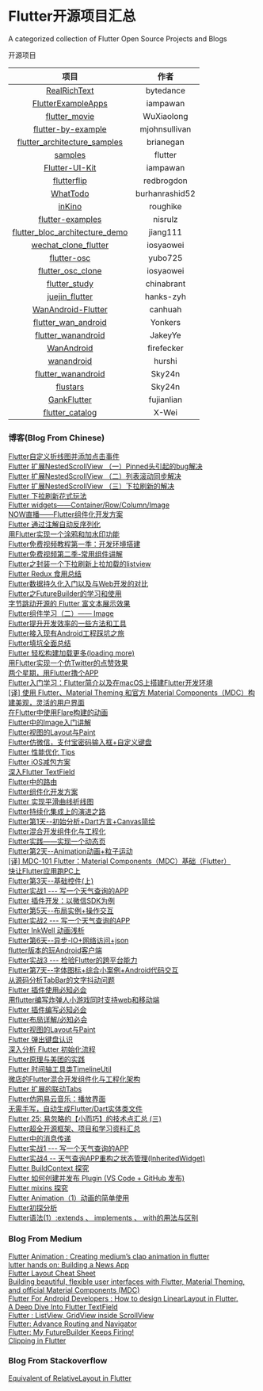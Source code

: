 # Flutter开源项目汇总  
A categorized collection of Flutter Open Source Projects and Blogs

开源项目

|                             项目                             |   作者    |
| :----------------------------------------------------------: | :-------: |
|  [RealRichText](https://github.com/bytedance/RealRichText)   | bytedance |
| [FlutterExampleApps](https://github.com/iampawan/FlutterExampleApps) | iampawan  |
| [flutter_movie](https://github.com/WuXiaolong/flutter_movie) | WuXiaolong  |
| [flutter-by-example](https://github.com/mjohnsullivan/flutter-by-example) | mjohnsullivan |
| [flutter_architecture_samples](https://github.com/brianegan/flutter_architecture_samples) | brianegan |
| [samples](https://github.com/flutter/samples) | flutter |
| [Flutter-UI-Kit](https://github.com/iampawan/Flutter-UI-Kit) | iampawan |
| [flutterflip](https://github.com/redbrogdon/flutterflip) | redbrogdon |
| [WhatTodo](https://github.com/burhanrashid52/WhatTodo) | burhanrashid52 |
| [inKino](https://github.com/roughike/inKino) | roughike |
| [flutter-examples](https://github.com/nisrulz/flutter-examples) | nisrulz |
| [flutter_bloc_architecture_demo](https://github.com/jiang111/flutter_bloc_architecture_demo) | jiang111 |
| [wechat_clone_flutter](<https://github.com/iosyaowei/wechat_clone_flutter>) | iosyaowei |
| [flutter-osc](https://github.com/yubo725/flutter-osc) | yubo725 |
| [flutter_osc_clone](https://github.com/iosyaowei/flutter_osc_clone) | iosyaowei |
| [flutter_study](https://github.com/chinabrant/flutter_study) | chinabrant |
| [juejin_flutter](https://github.com/hanks-zyh/juejin_flutter) | hanks-zyh |
| [WanAndroid-Flutter](https://github.com/canhuah/WanAndroid-Flutter) | canhuah |
| [flutter_wan_android](https://github.com/Yonkers/flutter_wan_android) | Yonkers |
| [flutter_wanandroid](https://github.com/JakeyYe/flutter_wanandroid) | JakeyYe |
| [WanAndroid](https://github.com/firefecker/WanAndroid) | firefecker |
| [wanandroid](https://github.com/hurshi/wanandroid) | hurshi |
| [flutter_wanandroid](https://github.com/Sky24n/flutter_wanandroid) | Sky24n |
| [flustars](https://github.com/Sky24n/flustars) | Sky24n |
| [GankFlutter](https://github.com/fujianlian/GankFlutter) | fujianlian |
| [flutter_catalog](https://github.com/X-Wei/flutter_catalog) | X-Wei |

### 博客(Blog From Chinese)
[Flutter自定义折线图并添加点击事件](https://juejin.im/post/5bf4a85b6fb9a049c84f1313)  
[Flutter 扩展NestedScrollView （一）Pinned头引起的bug解决](https://juejin.im/post/5bea43ade51d45544844010a)  
[Flutter 扩展NestedScrollView （二）列表滚动同步解决](https://juejin.im/post/5bea90c6e51d450319791b2e)  
[Flutter 扩展NestedScrollView （三）下拉刷新的解决](https://juejin.im/post/5beb91275188251d9e0c1d73)  
[Flutter 下拉刷新花式玩法](https://juejin.im/post/5bebcc44f265da61682aedb8)  
[Flutter widgets——Container/Row/Column/Image](https://juejin.im/post/5bdfd278e51d45783a42bd3c)  
[NOW直播——Flutter组件化开发方案](https://juejin.im/post/5bf65a776fb9a049ba41359c)  
[Flutter 通过注解自动反序列化](https://juejin.im/entry/5bf77afaf265da6166241d1c)  
[用Flutter实现一个涂鸦和加水印功能](https://juejin.im/post/5bf76c55e51d4540496696d0)  
[Flutter免费视频教程第一季：开发环境搭建](https://juejin.im/post/5be3d54cf265da611d6624d3)  
[Flutter免费视频第二季-常用组件讲解](https://juejin.im/post/5bfb3bdc6fb9a049f9123e90)  
[Flutter之封装一个下拉刷新上拉加载的listview](https://juejin.im/post/5bfaa3e3e51d45081349d003)  
[Flutter Redux 食用总结](https://juejin.im/post/5bf95aaa51882516e1542e31)  
[Flutter数据持久化入门以及与Web开发的对比](https://juejin.im/post/5bf7b4a06fb9a049db72c756)  
[Flutter之FutureBuilder的学习和使用](https://juejin.im/post/5bfa9feee51d4524d9250689)  
[字节跳动开源的 Flutter 富文本展示效果](https://juejin.im/entry/5bfe4b7e51882550d05cb0bf)   
[Flutter组件学习（二）—— Image](https://juejin.im/post/5c00a971f265da61776bb1c6)  
[Flutter提升开发效率的一些方法和工具](https://juejin.im/post/5bffea7551882505d840503a)  
[Flutter接入现有Android工程踩坑之旅](https://juejin.im/post/5c0399086fb9a04a006ec100)  
[Flutter填坑全面总结](https://juejin.im/post/5c00ce886fb9a049ca371388)  
[Flutter 轻松构建加载更多(loading more)](https://juejin.im/post/5bfb9cb7e51d45592b766769)  
[用Flutter实现一个仿Twitter的点赞效果](https://juejin.im/post/5bf01b7d51882516fa638069)  
[两个星期，用Flutter撸个APP](https://juejin.im/post/5bf2b829e51d4514df5b720d)  
[Flutter入门学习：Flutter简介以及在macOS上搭建Flutter开发环境](https://juejin.im/post/5bf61a496fb9a049a62c34c0)  
[[译] 使用 Flutter、Material Theming 和官方 Material Components（MDC）构建美观，灵活的用户界面](https://juejin.im/post/5c07d8a7518825778a56b80f)  
[在Flutter中使用Flare构建的动画](https://juejin.im/post/5c0a9c486fb9a049c84f4556)  
[Flutter中的Image入门讲解](https://juejin.im/post/5c10871ae51d451402773231)  
[Flutter视图的Layout与Paint](https://juejin.im/post/5c0fc3cb5188251da07e09b3)  
[Flutter仿微信，支付宝密码输入框+自定义键盘](https://juejin.im/post/5c10ef31e51d452e2c698673)  
[Flutter 性能优化 Tips](https://juejin.im/post/5c123e7d6fb9a049df23f12e)  
[Flutter iOS减包方案](https://juejin.im/post/5c0dd22ce51d455fc5426bb2)  
[深入Flutter TextField](https://juejin.im/post/5c12250af265da61590b8b20)  
[Flutter中的路由](https://juejin.im/post/5c14a2e0e51d454827178e0e)  
[Flutter组件化开发方案](https://juejin.im/post/5c14cd8351882509e0270818)  
[Flutter 实现平滑曲线折线图](https://juejin.im/post/5c14891ef265da61616e956b)  
[Flutter持续化集成上的演进之路](https://juejin.im/post/5c15ded36fb9a049ba4178a6)  
[Flutter第1天--初始分析+Dart方言+Canvas简绘](https://juejin.im/post/5c1637fe6fb9a049d5196438)  
[Flutter混合开发组件化与工程化](http://zhengxiaoyong.com/2018/12/16/Flutter%E6%B7%B7%E5%90%88%E5%BC%80%E5%8F%91%E7%BB%84%E4%BB%B6%E5%8C%96%E4%B8%8E%E5%B7%A5%E7%A8%8B%E5%8C%96/)  
[Flutter实践——实现一个动态页](https://juejin.im/post/5c177a6df265da61273d4c7a)  
[Flutter第2天--Animation动画+粒子运动](https://juejin.im/post/5c176700f265da61602cd6ff)  
[[译] MDC-101 Flutter：Material Components（MDC）基础（Flutter）](https://juejin.im/post/5c1758e6e51d451a77161ab5)  
[快让Flutter应用跑PC上](https://juejin.im/post/5c18a187f265da615304b2c7)  
[Flutter第3天--基础控件(上)](https://juejin.im/post/5c18d181f265da611f07a128)  
[Flutter实战1 --- 写一个天气查询的APP](https://juejin.im/post/5c1921d5f265da612d1934aa)  
[Flutter 插件开发：以微信SDK为例](https://juejin.im/post/5c1b41a6e51d454be8630347)  
[Flutter第5天--布局实例+操作交互](https://juejin.im/post/5c1b7af2518825566d237655)  
[Flutter实战2 --- 写一个天气查询的APP](https://juejin.im/post/5c1b78706fb9a049ac791f54)  
[Flutter InkWell 动画浅析](https://juejin.im/post/5c1c813ee51d452429741587)  
[Flutter第6天--异步-IO+网络访问+json](https://juejin.im/post/5c1cd2426fb9a049a711cb75)  
[flutter版本的玩Android客户端](https://juejin.im/post/5c1cc151f265da6134386248)  
[Flutter实战3 --- 检验Flutter的跨平台能力](https://juejin.im/post/5c1d09026fb9a04a027a55c8)  
[Flutter第7天--字体图标+综合小案例+Android代码交互](https://juejin.im/post/5c1df995e51d451611220186)  
[从源码分析TabBar的文字抖动问题](https://juejin.im/post/5c219d3d51882545e24f220d)  
[Flutter 插件使用必知必会](https://juejin.im/post/5c206b4ff265da61327f52f4)  
[用flutter编写炸弹人小游戏同时支持web和移动端](https://juejin.im/post/5c2034656fb9a049c43dac2d)  
[Flutter 插件编写必知必会](https://juejin.im/post/5c22e9eff265da61715e5f46)  
[Flutter布局详解/必知必会](https://juejin.im/post/5c2458d6f265da613a541349)  
[Flutter视图的Layout与Paint](https://juejin.im/post/5c0fc3cb5188251da07e09b3)  
[Flutter 弹出键盘认识](https://juejin.im/post/5c26c3946fb9a049ad77204d)  
[深入分析 Flutter 初始化流程](https://juejin.im/post/5c2a3d2de51d45672d29a4f7)  
[Flutter原理与美团的实践](https://blog.csdn.net/MeituanTech/article/details/81567238)  
[Flutter 时间轴工具类TimelineUtil](https://www.jianshu.com/p/9164c11f00e9)  
[微店的Flutter混合开发组件化与工程化架构](https://juejin.im/post/5c346ad8e51d4551ea7f0fdf)  
[Flutter 扩展的联动Tabs](https://juejin.im/post/5c34b87ef265da61553b01a8)  
[Flutter仿网易云音乐：播放界面](https://juejin.im/post/5c344d1ee51d4557db5a0140)  
[无需手写，自动生成Flutter/Dart实体类文件](https://juejin.im/post/5c36251ce51d45524473f79f)  
[Flutter 25: 易忽略的【小而巧】的技术点汇总 (三)](https://yq.aliyun.com/articles/679206)  
[Flutter超全开源框架、项目和学习资料汇总](https://www.jianshu.com/p/f5a4a28e2888)  
[Flutter中的消息传递](https://juejin.im/post/5c39dd4fe51d455231347095)  
[Flutter实战1 --- 写一个天气查询的APP](https://juejin.im/post/5c1921d5f265da612d1934aa)  
[Flutter实战4 -- 天气查询APP重构之状态管理(InheritedWidget)](https://juejin.im/post/5c3ca2406fb9a04a09564a0b)  
[Flutter BuildContext 探究](https://juejin.im/post/5c4169e4e51d45783b4b0168)  
[Flutter 如何创建并发布 Plugin (VS Code + GitHub 发布)](https://juejin.im/post/5c417ee7f265da61641445a3)  
[Flutter mixins 探究](https://juejin.im/post/5c44382d51882523f0261bb5)  
[Flutter Animation（1）动画的简单使用](https://juejin.im/post/5c460919e51d4507fb1d7b94)  
[Flutter初探分析](https://juejin.im/post/5c46af58e51d45030822984e)  
[Flutter语法(1）:extends 、 implements 、 with的用法与区别](https://juejin.im/post/5c4881dae51d45098e4d96cf)  

### Blog From Medium
[Flutter Animation : Creating medium’s clap animation in flutter](https://proandroiddev.com/flutter-animation-creating-mediums-clap-animation-in-flutter-3168f047421e)  
[lutter hands on: Building a News App](https://blog.geekyants.com/flutter-hands-on-building-a-news-app-fe233027185f)  
[Flutter Layout Cheat Sheet](https://proandroiddev.com/flutter-layout-cheat-sheet-5363348d037e)  
[Building beautiful, flexible user interfaces with Flutter, Material Theming, and official Material Components (MDC)](https://medium.com/flutter-io/building-beautiful-flexible-user-interfaces-with-flutter-material-theming-and-official-material-13ae9279ef19)  
[Flutter For Android Developers : How to design LinearLayout in Flutter.](https://proandroiddev.com/flutter-for-android-developers-how-to-design-linearlayout-in-flutter-5d819c0ddf1a)  
[A Deep Dive Into Flutter TextField](https://medium.com/flutter-community/a-deep-dive-into-flutter-textfields-f0e676aaab7a)  
[Flutter : ListView, GridView inside ScrollView](https://medium.com/flutterpub/flutter-listview-gridview-inside-scrollview-68b722ae89d4)  
[Flutter: Advance Routing and Navigator](https://medium.com/@nitishk72/flutter-advance-routing-and-navigator-df0f86f0974f)  
[Flutter: My FutureBuilder Keeps Firing!](https://medium.com/saugo360/flutter-my-futurebuilder-keeps-firing-6e774830bc2)  
[Clipping in Flutter](https://medium.com/flutter-community/clipping-in-flutter-e9eaa6b1721a)  

### Blog From Stackoverflow
[Equivalent of RelativeLayout in Flutter](https://stackoverflow.com/questions/44396075/equivalent-of-relativelayout-in-flutter)  
